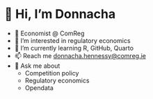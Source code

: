 

# 👋 Hi, I’m Donnacha
- 🔨 Economist @ ComReg
- 👀 I’m interested in regulatory economics 
- 🌱 I’m currently learning R, GitHub, Quarto
- 📫 Reach me donnacha.hennessy@comreg.ie
- 💬 Ask me about
  * Competition policy
  * Regulatory economics
  * Opendata

 <!---
DHennessyComReg/DHennessyComReg is a ✨ special ✨ repository because its `README.md` (this file) appears on your GitHub profile.
You can click the Preview link to take a look at your changes.
--->
